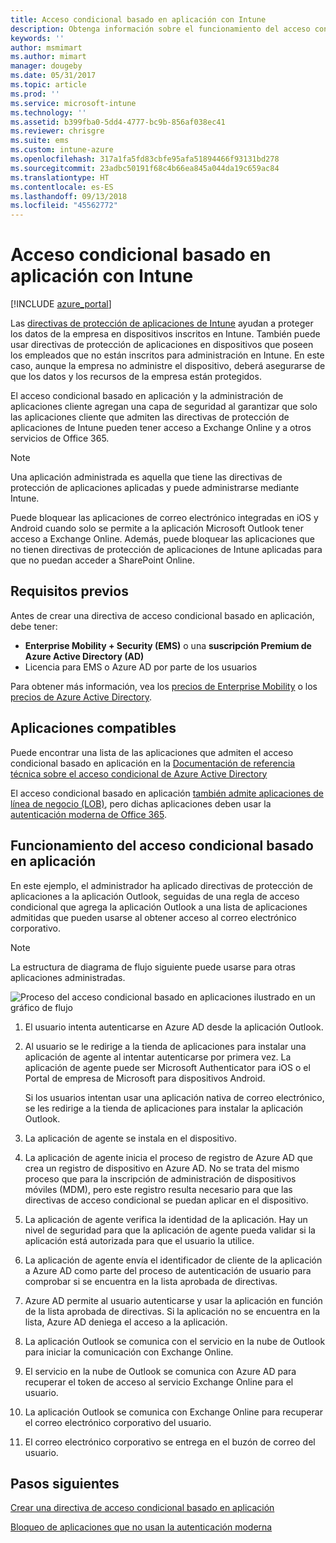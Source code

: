 ```yaml
---
title: Acceso condicional basado en aplicación con Intune
description: Obtenga información sobre el funcionamiento del acceso condicional basado en aplicaciones en Intune.
keywords: ''
author: msmimart
ms.author: mimart
manager: dougeby
ms.date: 05/31/2017
ms.topic: article
ms.prod: ''
ms.service: microsoft-intune
ms.technology: ''
ms.assetid: b399fba0-5dd4-4777-bc9b-856af038ec41
ms.reviewer: chrisgre
ms.suite: ems
ms.custom: intune-azure
ms.openlocfilehash: 317a1fa5fd83cbfe95afa51894466f93131bd278
ms.sourcegitcommit: 23adbc50191f68c4b66ea845a044da19c659ac84
ms.translationtype: HT
ms.contentlocale: es-ES
ms.lasthandoff: 09/13/2018
ms.locfileid: "45562772"
---
```

# <a name="app-based-conditional-access-with-intune"></a>Acceso condicional basado en aplicación con Intune

[!INCLUDE [azure_portal](./includes/azure_portal.md)]

Las [directivas de protección de aplicaciones de Intune](app-protection-policy.md) ayudan a proteger los datos de la empresa en dispositivos inscritos en Intune. También puede usar directivas de protección de aplicaciones en dispositivos que poseen los empleados que no están inscritos para administración en Intune. En este caso, aunque la empresa no administre el dispositivo, deberá asegurarse de que los datos y los recursos de la empresa están protegidos.

El acceso condicional basado en aplicación y la administración de aplicaciones cliente agregan una capa de seguridad al garantizar que solo las aplicaciones cliente que admiten las directivas de protección de aplicaciones de Intune pueden tener acceso a Exchange Online y a otros servicios de Office 365.

> [!NOTE]
> Una aplicación administrada es aquella que tiene las directivas de protección de aplicaciones aplicadas y puede administrarse mediante Intune.

Puede bloquear las aplicaciones de correo electrónico integradas en iOS y Android cuando solo se permite a la aplicación Microsoft Outlook tener acceso a Exchange Online. Además, puede bloquear las aplicaciones que no tienen directivas de protección de aplicaciones de Intune aplicadas para que no puedan acceder a SharePoint Online.

## <a name="prerequisites"></a>Requisitos previos
Antes de crear una directiva de acceso condicional basado en aplicación, debe tener:

- **Enterprise Mobility + Security (EMS)** o una **suscripción Premium de Azure Active Directory (AD)**
- Licencia para EMS o Azure AD por parte de los usuarios

Para obtener más información, vea los [precios de Enterprise Mobility](https://www.microsoft.com/cloud-platform/enterprise-mobility-pricing) o los [precios de Azure Active Directory](https://azure.microsoft.com/pricing/details/active-directory/).

## <a name="supported-apps"></a>Aplicaciones compatibles

Puede encontrar una lista de las aplicaciones que admiten el acceso condicional basado en aplicación en la [Documentación de referencia técnica sobre el acceso condicional de Azure Active Directory](https://docs.microsoft.com/azure/active-directory/active-directory-conditional-access-technical-reference)

El acceso condicional basado en aplicación [también admite aplicaciones de línea de negocio (LOB)](app-modern-authentication-block.md), pero dichas aplicaciones deben usar la [autenticación moderna de Office 365](https://support.office.com/article/Using-Office-365-modern-authentication-with-Office-clients-776c0036-66fd-41cb-8928-5495c0f9168a). 

## <a name="how-app-based-conditional-access-works"></a>Funcionamiento del acceso condicional basado en aplicación

En este ejemplo, el administrador ha aplicado directivas de protección de aplicaciones a la aplicación Outlook, seguidas de una regla de acceso condicional que agrega la aplicación Outlook a una lista de aplicaciones admitidas que pueden usarse al obtener acceso al correo electrónico corporativo.

> [!NOTE]
> La estructura de diagrama de flujo siguiente puede usarse para otras aplicaciones administradas.

![Proceso del acceso condicional basado en aplicaciones ilustrado en un gráfico de flujo](./media/ca-intune-common-ways-3.png)

1. El usuario intenta autenticarse en Azure AD desde la aplicación Outlook.

2. Al usuario se le redirige a la tienda de aplicaciones para instalar una aplicación de agente al intentar autenticarse por primera vez. La aplicación de agente puede ser Microsoft Authenticator para iOS o el Portal de empresa de Microsoft para dispositivos Android.

   Si los usuarios intentan usar una aplicación nativa de correo electrónico, se les redirige a la tienda de aplicaciones para instalar la aplicación Outlook.

3. La aplicación de agente se instala en el dispositivo.

4. La aplicación de agente inicia el proceso de registro de Azure AD que crea un registro de dispositivo en Azure AD. No se trata del mismo proceso que para la inscripción de administración de dispositivos móviles (MDM), pero este registro resulta necesario para que las directivas de acceso condicional se puedan aplicar en el dispositivo.

5. La aplicación de agente verifica la identidad de la aplicación. Hay un nivel de seguridad para que la aplicación de agente pueda validar si la aplicación está autorizada para que el usuario la utilice.

6. La aplicación de agente envía el identificador de cliente de la aplicación a Azure AD como parte del proceso de autenticación de usuario para comprobar si se encuentra en la lista aprobada de directivas.

7. Azure AD permite al usuario autenticarse y usar la aplicación en función de la lista aprobada de directivas. Si la aplicación no se encuentra en la lista, Azure AD deniega el acceso a la aplicación.

8. La aplicación Outlook se comunica con el servicio en la nube de Outlook para iniciar la comunicación con Exchange Online.

9. El servicio en la nube de Outlook se comunica con Azure AD para recuperar el token de acceso al servicio Exchange Online para el usuario.

10. La aplicación Outlook se comunica con Exchange Online para recuperar el correo electrónico corporativo del usuario.

11. El correo electrónico corporativo se entrega en el buzón de correo del usuario.

## <a name="next-steps"></a>Pasos siguientes
[Crear una directiva de acceso condicional basado en aplicación](app-based-conditional-access-intune-create.md)

[Bloqueo de aplicaciones que no usan la autenticación moderna](app-modern-authentication-block.md)
